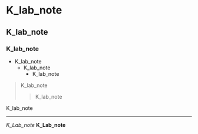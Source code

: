 # K_lab_note
## K_lab_note
### K_lab_note
* K_lab_note
  + K_lab_note
    - K_lab_note

> K_lab_note
>> K_lab_note

  K_lab_note

<hr/>

_K_Lab_note_
__K_Lab_note__

